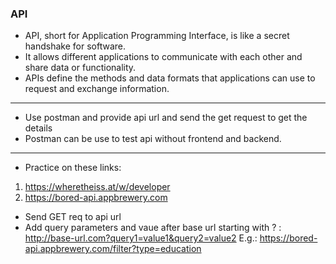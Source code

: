 
### API

- API, short for Application Programming Interface, is like a secret handshake for software.
- It allows different applications to communicate with each other and share data or functionality.
- APIs define the methods and data formats that applications can use to request and exchange information.

---

- Use postman and provide api url and send the get request to get the details
- Postman can be use to test api without frontend and backend.

---

- Practice on these links:
1. https://wheretheiss.at/w/developer
2. https://bored-api.appbrewery.com

- Send GET req to api url
- Add query parameters and vaue after base url starting with ? : http://base-url.com?query1=value1&query2=value2
  E.g.: https://bored-api.appbrewery.com/filter?type=education



